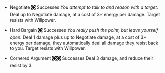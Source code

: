 * Negotiate 
🮿 Successes
*You attempt to talk to and reason with a target.* 
Deal up to Negotiate damage, at a cost of 3🗲 energy per damage. 
Target resists with Willpower.

* Hard Bargain 
🮿 Successes
*You really push the point, but leave yourself open.*
Deal 1 damage plus up to Negotiate damage, at a cost of 3🗲 energy per damage, they automatically deal all damage they resist back to you.
Target resists with Willpower.

* Cornered Argument 
🮿🮿 Successes
Deal 3 damage, and reduce their resist by 3.

